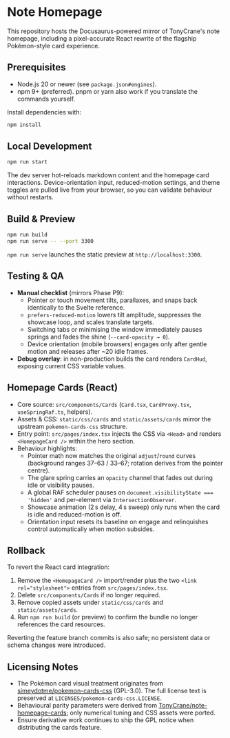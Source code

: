 # Note Homepage

This repository hosts the Docusaurus-powered mirror of TonyCrane's note homepage, including a pixel-accurate React rewrite of the flagship Pokémon-style card experience.

## Prerequisites

- Node.js 20 or newer (see `package.json#engines`).
- npm 9+ (preferred). pnpm or yarn also work if you translate the commands yourself.

Install dependencies with:

```bash
npm install
```

## Local Development

```bash
npm run start
```

The dev server hot-reloads markdown content and the homepage card interactions. Device-orientation input, reduced-motion settings, and theme toggles are pulled live from your browser, so you can validate behaviour without restarts.

## Build & Preview

```bash
npm run build
npm run serve -- --port 3300
```

`npm run serve` launches the static preview at `http://localhost:3300`.

## Testing & QA

- **Manual checklist** (mirrors Phase P9):
  - Pointer or touch movement tilts, parallaxes, and snaps back identically to the Svelte reference.
  - `prefers-reduced-motion` lowers tilt amplitude, suppresses the showcase loop, and scales translate targets.
  - Switching tabs or minimising the window immediately pauses springs and fades the shine (`--card-opacity → 0`).
  - Device orientation (mobile browsers) engages only after gentle motion and releases after ~20 idle frames.
- **Debug overlay**: in non-production builds the card renders `CardHud`, exposing current CSS variable values.

## Homepage Cards (React)

- Core source: `src/components/Cards` (`Card.tsx`, `CardProxy.tsx`, `useSpringRaf.ts`, helpers).
- Assets & CSS: `static/css/cards` and `static/assets/cards` mirror the upstream `pokemon-cards-css` structure.
- Entry point: `src/pages/index.tsx` injects the CSS via `<Head>` and renders `<HomepageCard />` within the hero section.
- Behaviour highlights:
  - Pointer math now matches the original `adjust`/`round` curves (background ranges 37–63 / 33–67; rotation derives from the pointer centre).
  - The glare spring carries an `opacity` channel that fades out during idle or visibility pauses.
  - A global RAF scheduler pauses on `document.visibilityState === 'hidden'` and per-element via `IntersectionObserver`.
  - Showcase animation (2 s delay, 4 s sweep) only runs when the card is idle and reduced-motion is off.
  - Orientation input resets its baseline on engage and relinquishes control automatically when motion subsides.

## Rollback

To revert the React card integration:

1. Remove the `<HomepageCard />` import/render plus the two `<link rel="stylesheet">` entries from `src/pages/index.tsx`.
2. Delete `src/components/Cards` if no longer required.
3. Remove copied assets under `static/css/cards` and `static/assets/cards`.
4. Run `npm run build` (or preview) to confirm the bundle no longer references the card resources.

Reverting the feature branch commits is also safe; no persistent data or schema changes were introduced.

## Licensing Notes

- The Pokémon card visual treatment originates from [simeydotme/pokemon-cards-css](https://github.com/simeydotme/pokemon-cards-css) (GPL-3.0). The full license text is preserved at `LICENSES/pokemon-cards-css.LICENSE`.
- Behavioural parity parameters were derived from [TonyCrane/note-homepage-cards](https://github.com/TonyCrane/note-homepage-cards); only numerical tuning and CSS assets were ported.
- Ensure derivative work continues to ship the GPL notice when distributing the cards feature.
